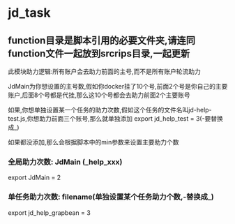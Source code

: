 # jd_task

## function目录是脚本引用的必要文件夹,请连同function文件一起放到srcrips目录,一起更新



此模块助力逻辑:所有账户会去助力前面的主号,而不是所有账户轮流助力

JdMain为你想设置的主号数,假如你docker挂了10个号,前面2个号是你自己的主要账户,后面8个号都是代挂,那么这10个号都会去助力前面2个主要账号

如果,你想单独设置某一个任务的助力次数,假如这个任务的文件名叫jd-help-test.js,你想助力前面三个账号,那么就单独添加 export jd_help_test = 3(-要替换成_)

如果都没添加,那么会根据脚本中的min参数来设置主要助力个数



### 全局助力次数: JdMain (_help_xxx)

export JdMain = 2



### 单任务助力次数: filename(单独设置某个任务助力个数,-替换成_)

export jd_help_grapbean = 3



